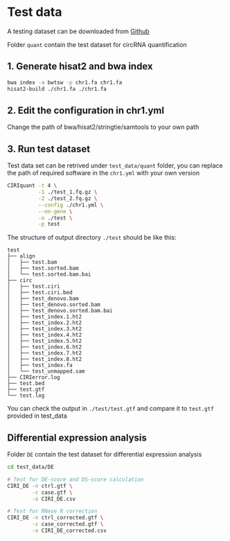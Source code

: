 # Test data

A testing dataset can be downloaded from [Github](https://github.com/Kevinzjy/CIRIquant/releases/download/v0.1.0/test_data.tar.gz)

Folder `quant` contain the test dataset for circRNA quantification

## 1. Generate hisat2 and bwa index

```bash
bwa index -a bwtsw -p chr1.fa chr1.fa
hisat2-build ./chr1.fa ./chr1.fa
```

## 2. Edit the configuration in chr1.yml

Change the path of bwa/hisat2/stringtie/samtools to your own path

## 3. Run test dataset

Test data set can be retrived under `test_data/quant` folder, you can replace the path of required software in the `chr1.yml` with your own version

```bash
CIRIquant -t 4 \
          -1 ./test_1.fq.gz \
          -2 ./test_2.fq.gz \
          --config ./chr1.yml \
          --no-gene \
          -o ./test \
          -p test
```

The structure of output directory `./test` should be like this:

```text
test
├── align
│   ├── test.bam
│   ├── test.sorted.bam
│   └── test.sorted.bam.bai
├── circ
│   ├── test.ciri
│   ├── test.ciri.bed
│   ├── test_denovo.bam
│   ├── test_denovo.sorted.bam
│   ├── test_denovo.sorted.bam.bai
│   ├── test_index.1.ht2
│   ├── test_index.2.ht2
│   ├── test_index.3.ht2
│   ├── test_index.4.ht2
│   ├── test_index.5.ht2
│   ├── test_index.6.ht2
│   ├── test_index.7.ht2
│   ├── test_index.8.ht2
│   ├── test_index.fa
│   └── test_unmapped.sam
├── CIRIerror.log
├── test.bed
├── test.gtf
└── test.log
```

You can check the output in `./test/test.gtf` and compare it to `test.gtf` provided in test_data

## Differential expression analysis

Folder `DE` contain the test dataset for differential expression analysis

```bash
cd test_data/DE

# Test for DE-score and DS-score calculation
CIRI_DE -n ctrl.gtf \
        -c case.gtf \
        -o CIRI_DE.csv

# Test for RNase R correction
CIRI_DE -n ctrl_corrected.gtf \
        -c case_corrected.gtf \
        -o CIRI_DE_corrected.csv
```

